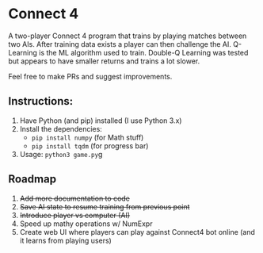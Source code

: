 # Connect 4

A two-player Connect 4 program that trains by playing matches between two AIs. After training data exists a player can then challenge the AI. Q-Learning is the ML algorithm used to train. Double-Q Learning was tested but appears to have smaller returns and trains a lot slower.

Feel free to make PRs and suggest improvements.

## Instructions:
1. Have Python (and pip) installed (I use Python 3.x)
2. Install the dependencies:
    - `pip install numpy` (for Math stuff)
    - `pip install tqdm` (for progress bar)
3. Usage: `python3 game.py`g

## Roadmap
1. ~~Add more documentation to code~~
2. ~~Save AI state to resume training from previous point~~
3. ~~Introduce player vs computer (AI)~~
4. Speed up mathy operations w/ NumExpr
5. Create web UI where players can play against Connect4 bot online (and it learns from playing users)
